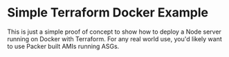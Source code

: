 # Simple Terraform Docker Example
This is just a simple proof of concept to show how to deploy a Node server running on Docker with Terraform. For any real world use, you'd likely want to use Packer built AMIs running ASGs.
